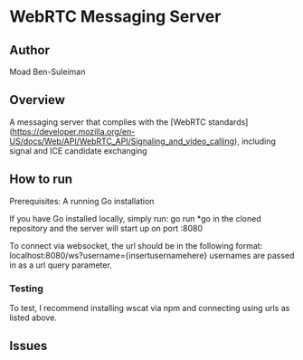# WebRTC Messaging Server
## Author
Moad Ben-Suleiman

## Overview
A messaging server that complies with the [WebRTC standards] (https://developer.mozilla.org/en-US/docs/Web/API/WebRTC_API/Signaling_and_video_calling), including signal and ICE candidate exchanging

## How to run
Prerequisites: A running Go installation

If you have Go installed locally, simply run:
    go run *go
in the cloned repository and the server will start up on port :8080

To connect via websocket, the url should be in the following format:
    localhost:8080/ws?username={insertusernamehere}
usernames are passed in as a url query parameter.

### Testing
To test, I recommend installing wscat via npm and connecting using urls as listed above.

## Issues